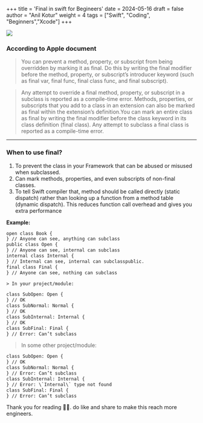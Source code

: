 +++
title = 'Final in swift for Begineers'
date = 2024-05-16
draft = false
author = "Anil Kotur"
weight = 4
tags = ["Swift", "Coding", "Beginners","Xcode"]
+++



![](https://cdn-images-1.medium.com/max/1600/1*tg5BW1BMxD8uoGWT20ywiw.png)

### According to Apple document

> You can prevent a method, property, or subscript from being overridden by marking it as final. Do this by writing the final modifier before the method, property, or subscript’s introducer keyword (such as final var, final func, final class func, and final subscript).

> Any attempt to override a final method, property, or subscript in a subclass is reported as a compile-time error. Methods, properties, or subscripts that you add to a class in an extension can also be marked as final within the extension’s definition.You can mark an entire class as final by writing the final modifier before the class keyword in its class definition (final class). Any attempt to subclass a final class is reported as a compile-time error.

---

### When to use final?

1.  To prevent the class in your Framework that can be abused or misused when subclassed.
2.  Can mark methods, properties, and even subscripts of non-final classes.
3.  To tell Swift compiler that, method should be called directly (static dispatch) rather than looking up a function from a method table (dynamic dispatch). This reduces function call overhead and gives you extra performance

**Example:**

```html
open class Book {
} // Anyone can see, anything can subclass 
public class Open {
} // Anyone can see, internal can subclass
internal class Internal {
} // Internal can see, internal can subclasspublic.
final class Final {
} // Anyone can see, nothing can subclass

> In your project/module:

class SubOpen: Open {
} // OK
class SubNormal: Normal {
} // OK
class SubInternal: Internal {
} // OK
class SubFinal: Final {
} // Error: Can’t subclass
```

> In some other project/module:

```html
class SubOpen: Open {
} // OK
class SubNormal: Normal {
} // Error: Can’t subclass
class SubInternal: Internal {
} // Error: \`Internal\` type not found
class SubFinal: Final {
} // Error: Can’t subclass
```

Thank you for reading 👏🏻. do like and share to make this reach more engineers.
